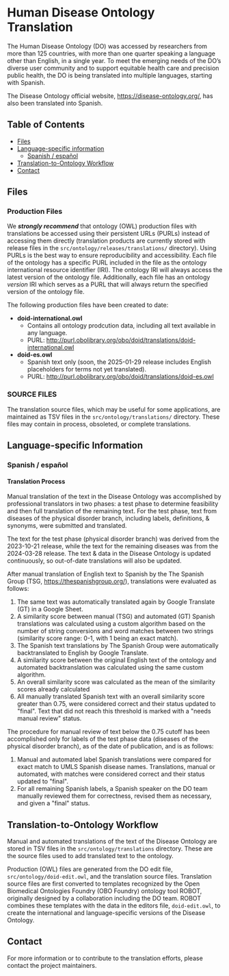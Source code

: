 # Human Disease Ontology Translation

The Human Disease Ontology (DO) was accessed by researchers from more than 125 countries, with more than one quarter speaking a language other than English, in a single year. To meet the emerging needs of the DO’s diverse user community and to support equitable health care and precision public health, the DO is being translated into multiple languages, starting with Spanish.

The Disease Ontology official website, https://disease-ontology.org/, has also been translated into Spanish.


## Table of Contents

- [Files](#files)
- [Language-specific information](#language-specific-information)
	- [Spanish / español](#spanish--español)
- [Translation-to-Ontology Workflow](#translation-to-ontology-workflow)
- [Contact](#contact)


## Files

### Production Files

We **_strongly recommend_** that ontology (OWL) production files with translations be accessed using their persistent URLs (PURLs) instead of accessing them directly (translation products are currently stored with release files in the `src/ontology/releases/translations/` directory). Using PURLs is the best way to ensure reproducibility and accessibility. Each file of the ontology has a specific PURL included in the file as the ontology international resource identifier (IRI). The ontology IRI will always access the latest version of the ontology file. Additionally, each file has an ontology _version_ IRI which serves as a PURL that will always return the specified version of the ontology file.

The following production files have been created to date:

- **doid-international.owl**
	- Contains all ontology prodcution data, including all text available in any language.
	- PURL: http://purl.obolibrary.org/obo/doid/translations/doid-international.owl
- **doid-es.owl**
	- Spanish text only (soon, the 2025-01-29 release includes English placeholders for terms not yet translated).
	- PURL: http://purl.obolibrary.org/obo/doid/translations/doid-es.owl


### SOURCE FILES

The translation source files, which may be useful for some applications, are maintained as TSV files in the `src/ontology/translations/` directory. These files may contain in process, obsoleted, or complete translations.


## Language-specific Information

### Spanish / español

#### Translation Process

Manual translation of the text in the Disease Ontology was accomplished by professional translators in two phases: a test phase to determine feasibility and then full translation of the remaining text. For the test phase, text from diseases of the physical disorder branch, including labels, definitions, & synonyms, were submitted and translated.

The text for the test phase (physical disorder branch) was derived from the 2023-10-21 release, while the text for the remaining diseases was from the 2024-03-28 release. The text & data in the Disease Ontology is updated continuously, so out-of-date translations will also be updated.

After manual translation of English text to Spanish by the The Spanish Group (TSG, https://thespanishgroup.org/), translations were evaluated as follows:

1. The same text was automatically translated again by Google Translate (GT) in a Google Sheet.
2. A similarity score between manual (TSG) and automated (GT) Spanish translations was calculated using a custom algorithm based on the number of string conversions and word matches between two strings (similarity score range: 0-1, with 1 being an exact match).
3. The Spanish text translations by The Spanish Group were automatically backtranslated to English by Google Translate.
4. A similarity score between the original English text of the ontology and automated backtranslation was calculated using the same custom algorithm.
5. An overall similarity score was calculated as the mean of the similarity scores already calculated
6. All manually translated Spanish text with an overall similarity score greater than 0.75, were considered correct and their status updated to "final". Text that did not reach this threshold is marked with a "needs manual review" status.

The procedure for manual review of text below the 0.75 cutoff has been accomplished only for labels of the test phase data (diseases of the physical disorder branch), as of the date of publication, and is as follows:

1. Manual and automated label Spanish translations were compared for exact match to UMLS Spanish disease names. Translations, manual or automated, with matches were considered correct and their status updated to "final".
2. For all remaining Spanish labels, a Spanish speaker on the DO team manually reviewed them for correctness, revised them as necessary, and given a "final" status.


## Translation-to-Ontology Workflow

Manual and automated translations of the text of the Disease Ontology are stored in TSV files in the `src/ontology/translations` directory. These are the source files used to add translated text to the ontology.

Production (OWL) files are generated from the DO edit file, `src/ontology/doid-edit.owl`, and the translation source files. Translation source files are first converted to templates recognized by the Open Biomedical Ontologies Foundry (OBO Foundry) ontology tool ROBOT, originally designed by a collaboration including the DO team. ROBOT combines these templates with the data in the editors file, `doid-edit.owl`, to create the international and language-specific versions of the Disease Ontology.

## Contact

For more information or to contribute to the translation efforts, please contact the project maintainers.